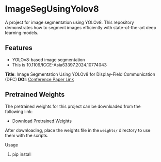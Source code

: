 # ImageSegUsingYolov8


A project for image segmentation using YOLOv8. This repository demonstrates how to segment images efficiently with state-of-the-art deep learning models.

## Features
- YOLOv8-based image segmentation
- This is 10.1109/ICCE-Asia63397.2024.10774043


**Title**: Image Segmentation Using YOLOv8 for Display-Field Communication (DFC) 
**DOI**: [Conference Paper Link](https://ieeexplore.ieee.org/document/10774043)


## Pretrained Weights

The pretrained weights for this project can be downloaded from the following link:

- [Download Pretrained Weights](https://drive.google.com/file/d/1MtDCr5guhAzoD9s4G-XIF445vmTzLTzg/view?usp=drive_link)

After downloading, place the weights file in the `weights/` directory to use them with the scripts.

Usage
1. pip install

